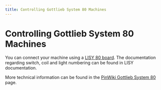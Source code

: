 ```yaml
---
title: Controlling Gottlieb System 80 Machines
---
```


# Controlling Gottlieb System 80 Machines


You can connect your machine using a
[LISY 80 board](../lisy/index.md).
The documentation regarding switch, coil and light numbering can be
found in LISY documentation.

More technical information can be found in the [PinWiki Gottlieb System
80](http://www.pinwiki.com/wiki/index.php?title=Gottlieb_System_80)
page.
